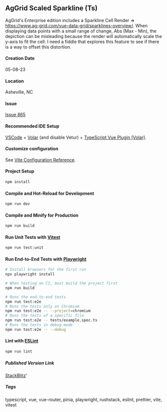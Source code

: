 ## AgGrid Scaled Sparkline (Ts)

AgGrid's Enterprise edition includes a Sparkline Cell Render => https://www.ag-grid.com/vue-data-grid/sparklines-overview/. When displaying data points with a small range of change, Abs (Max - Min), the depiction can be misleading because the render will automatically scale the y-axis to fit the cell. I need a fiddle that explores this feature to see if there is a way to offset this distortion. 

#### Creation Date

05-08-23

#### Location

Asheville, NC

#### Issue

[Issue 865](https://github.com/bradyhouse/house/issues/865)

#### Recommended IDE Setup

[VSCode](https://code.visualstudio.com/) + [Volar](https://marketplace.visualstudio.com/items?itemName=Vue.volar) (and disable Vetur) + [TypeScript Vue Plugin (Volar)](https://marketplace.visualstudio.com/items?itemName=Vue.vscode-typescript-vue-plugin).

#### Customize configuration

See [Vite Configuration Reference](https://vitejs.dev/config/).

#### Project Setup

```sh
npm install
```

#### Compile and Hot-Reload for Development

```sh
npm run dev
```

#### Compile and Minify for Production

```sh
npm run build
```

#### Run Unit Tests with [Vitest](https://vitest.dev/)

```sh
npm run test:unit
```

#### Run End-to-End Tests with [Playwright](https://playwright.dev)

```sh
# Install browsers for the first run
npx playwright install

# When testing on CI, must build the project first
npm run build

# Runs the end-to-end tests
npm run test:e2e
# Runs the tests only on Chromium
npm run test:e2e -- --project=chromium
# Runs the tests of a specific file
npm run test:e2e -- tests/example.spec.ts
# Runs the tests in debug mode
npm run test:e2e -- --debug
```

#### Lint with [ESLint](https://eslint.org/)

```sh
npm run lint
```

##### Published Version Link

[StackBlitz](https://stackblitz.com/edit/vitejs-vite-asgfax?file=README.md)'


##### Tags

typescript, vue, vue-router, pinia, playwright, rushstack, eslint, prettier, vite, vitest
